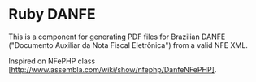 Ruby DANFE
==========

This is a component for generating PDF files for Brazilian DANFE ("Documento
Auxiliar da Nota Fiscal Eletrônica") from a valid NFE XML. 

Inspired on NFePHP class [http://www.assembla.com/wiki/show/nfephp/DanfeNFePHP].
